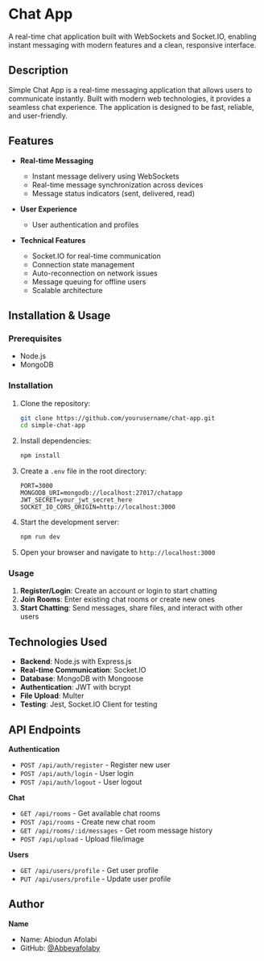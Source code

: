 # Chat App

A real-time chat application built with WebSockets and Socket.IO, enabling instant messaging with modern features and a clean, responsive interface.

## Description

Simple Chat App is a real-time messaging application that allows users to communicate instantly. Built with modern web technologies, it provides a seamless chat experience. The application is designed to be fast, reliable, and user-friendly.

## Features

- **Real-time Messaging**
  - Instant message delivery using WebSockets
  - Real-time message synchronization across devices
  - Message status indicators (sent, delivered, read)

- **User Experience**
  - User authentication and profiles

- **Technical Features**
  - Socket.IO for real-time communication
  - Connection state management
  - Auto-reconnection on network issues
  - Message queuing for offline users
  - Scalable architecture

## Installation & Usage

### Prerequisites
- Node.js
- MongoDB


### Installation
1. Clone the repository:
   ```bash
   git clone https://github.com/yourusername/chat-app.git
   cd simple-chat-app
   ```

2. Install dependencies:
   ```bash
   npm install
   ```

3. Create a `.env` file in the root directory:
   ```env
   PORT=3000
   MONGODB_URI=mongodb://localhost:27017/chatapp
   JWT_SECRET=your_jwt_secret_here
   SOCKET_IO_CORS_ORIGIN=http://localhost:3000
   ```

4. Start the development server:
   ```bash
   npm run dev
   ```

5. Open your browser and navigate to `http://localhost:3000`

### Usage
1. **Register/Login**: Create an account or login to start chatting
2. **Join Rooms**: Enter existing chat rooms or create new ones
3. **Start Chatting**: Send messages, share files, and interact with other users

## Technologies Used

- **Backend**: Node.js with Express.js
- **Real-time Communication**: Socket.IO
- **Database**: MongoDB with Mongoose
- **Authentication**: JWT with bcrypt
- **File Upload**: Multer
- **Testing**: Jest, Socket.IO Client for testing

## API Endpoints

**Authentication**
- `POST /api/auth/register` - Register new user
- `POST /api/auth/login` - User login
- `POST /api/auth/logout` - User logout

**Chat**
- `GET /api/rooms` - Get available chat rooms
- `POST /api/rooms` - Create new chat room
- `GET /api/rooms/:id/messages` - Get room message history
- `POST /api/upload` - Upload file/image

**Users**
- `GET /api/users/profile` - Get user profile
- `PUT /api/users/profile` - Update user profile


## Author

**Name**
- Name: Abiodun Afolabi
- GitHub: [@Abbeyafolaby](https://github.com/Abbeyafolaby)
